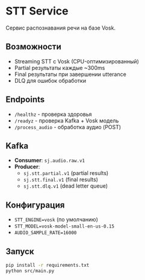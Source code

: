 # STT Service

Сервис распознавания речи на базе Vosk.

## Возможности

- Streaming STT с Vosk (CPU-оптимизированный)
- Partial результаты каждые ~300ms
- Final результаты при завершении utterance
- DLQ для ошибок обработки

## Endpoints

- `/healthz` - проверка здоровья
- `/readyz` - проверка Kafka + Vosk модель
- `/process_audio` - обработка аудио (POST)

## Kafka

- **Consumer**: `sj.audio.raw.v1`
- **Producer**: 
  - `sj.stt.partial.v1` (partial results)
  - `sj.stt.final.v1` (final results)
  - `sj.stt.dlq.v1` (dead letter queue)

## Конфигурация

- `STT_ENGINE=vosk` (по умолчанию)
- `STT_MODEL=vosk-model-small-en-us-0.15`
- `AUDIO_SAMPLE_RATE=16000`

## Запуск

```bash
pip install -r requirements.txt
python src/main.py
```
